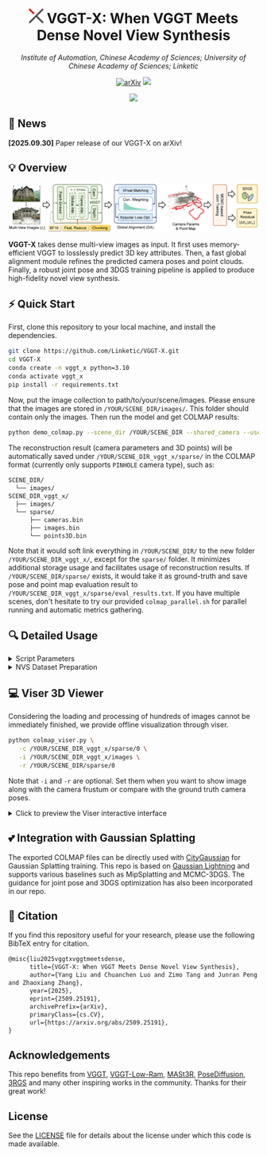 <p align="center">
  <h1 align="center"><strong> <img src="assets/72.png" width="30" height="30">  VGGT-X: When VGGT Meets Dense Novel View Synthesis</strong></h1>

  <p align="center">
    <em>Institute of Automation, Chinese Academy of Sciences; University of Chinese Academy of Sciences; Linketic</em>
  </p>

</p>

<div id="top" align="center">

[![arXiv](https://img.shields.io/badge/arXiv-2509.25191-b31b1b.svg)](http://arxiv.org/abs/2509.25191)
[![](https://img.shields.io/badge/%F0%9F%9A%80%20-Project%20Page-blue)](https://dekuliutesla.github.io/vggt-x.github.io/)

</div>

<div align="center">
    <img src="assets/teaser.png">
</div>


## 📰 News
**[2025.09.30]** Paper release of our VGGT-X on arXiv!


## 💡 Overview

<div align="center">
    <img src='assets/pipeline.png'/>
</div>

<b>VGGT-X</b> takes dense multi-view images as input. It first uses memory-efficient VGGT to losslessly predict 3D key attributes. Then, a fast global alignment module refines the predicted camera poses and point clouds. Finally, a robust joint pose and 3DGS training pipeline is applied to produce high-fidelity novel view synthesis.

## ⚡ Quick Start

First, clone this repository to your local machine, and install the dependencies. 

```bash
git clone https://github.com/Linketic/VGGT-X.git 
cd VGGT-X
conda create -n vggt_x python=3.10
conda activate vggt_x
pip install -r requirements.txt
```

Now, put the image collection to path/to/your/scene/images. Please ensure that the images are stored in `/YOUR/SCENE_DIR/images/`. This folder should contain only the images. Then run the model and get COLMAP results:

```bash
python demo_colmap.py --scene_dir /YOUR/SCENE_DIR --shared_camera --use_ga
```

The reconstruction result (camera parameters and 3D points) will be automatically saved under `/YOUR/SCENE_DIR_vggt_x/sparse/` in the COLMAP format (currently only supports `PINHOLE` camera type), such as:

``` 
SCENE_DIR/
  └── images/
SCENE_DIR_vggt_x/
  ├── images/
  └── sparse/
      ├── cameras.bin
      ├── images.bin
      └── points3D.bin
```

Note that it would soft link everything in `/YOUR/SCENE_DIR/` to the new folder `/YOUR/SCENE_DIR_vggt_x/`, except for the `sparse/` folder. It minimizes additional storage usage and facilitates usage of reconstruction results. If `/YOUR/SCENE_DIR/sparse/` exists, it would take it as ground-truth and save pose and point map evaluation result to `/YOUR/SCENE_DIR_vggt_x/sparse/eval_results.txt`. If you have multiple scenes, don't hesitate to try our provided `colmap_parallel.sh` for parallel running and automatic metrics gathering.

## 🔍 Detailed Usage

<details>
<summary>Script Parameters</summary>

  #### --post_fix
  Post fix for the output folder (`_vggt_x` by default). You can set any desired name for the output folder.
  #### --seed
  Random seed for reproducibility.
  #### --use_ga
  If specified, the global alignment will be applied to VGGT output for better reconstruction. The matching results would be saved to `/YOUR/SCENE_DIR_vggt_x/matches.pt`.
  #### --save_depth
  If specified, it would save the depth and confidence to `/YOUR/SCENE_DIR_vggt_x/estimated_depths/` and `/YOUR/SCENE_DIR_vggt_x/estimated_confs/` as .npy files.
  #### --total_frame_num
  If specified, it would use first the `total_frame_num` images for reconstruction. Otherwise, all images will be considered in processing.
  #### --chunk_size
  Chunk size for frame-wise operation in VGGT. Default value is 512. **You can specify a smaller value to release VGGT computation burden**.
  #### --max_query_pts
  Maximum query points for XFeat matching. For each pair, XFeat would generate `max_query_pts` matches. If not specified, it is set to 4096 if number of images is less than 500 and 2048 otherwise. **You can specify a smaller value to release GA computation burden**.
  #### --max_points_for_colmap
  Maximum number for colmap point cloud. Default value is 500000.
  #### --shared_camera
  If specified, it would use shared camera for all images.
</details>

<details>
<summary>NVS Dataset Preparation</summary>

  #### MipNeRF360
  For novel view synthesis on MipNeRF360, please download the `360_v2.zip` and `360_extra_scenes.zip` from [MipNeRF360](https://jonbarron.info/mipnerf360/).

  ```bash
  cd data
  mkdir MipNeRF360
  unzip 360_v2.zip -d MipNeRF360
  unzip 360_extra_scenes.zip -d MipNeRF360
  ```
  #### Tanks and Temple (TnT)
  For reconstruction on TnT dataset, please download the preprocessed [TnT_data](https://huggingface.co/datasets/ZehaoYu/gaussian-opacity-fields/tree/main). More details can be found [here](https://github.com/YuxueYang1204/TrimGS).

  ```bash
  cd data
  unzip TNT_GOF.zip
  ```

  #### CO3Dv2
  Following [CF-3DGS](https://github.com/NVlabs/CF-3DGS) and [HT-3DGS](https://github.com/jibo27/3DGS_Hierarchical_Training), we select 5 scenes from CO3Dv2. The images can be downloaded from [here](https://www.dropbox.com/scl/fi/6lseati34ch9bx1z67ztu/co3d.zip?rlkey=76ssy7p4c4y8pug94b7z62q3e&st=n554skm5&dl=0), and the COLMAP sparse reconstruction results can be downloaded from:
  - Google Drive: https://drive.google.com/file/d/1a0rYyyErzbOofVxwzZ5JSjakeFH4S13o/view?usp=sharing
  - Baidu Netdisk: https://pan.baidu.com/s/1X0NB8ZsgpmN7izcEguSeWA?pwd=41pt

</details>

## 💻 Viser 3D Viewer

Considering the loading and processing of hundreds of images cannot be immediately finished, we provide offline visualization through viser.

```bash
python colmap_viser.py \
   -c /YOUR/SCENE_DIR_vggt_x/sparse/0 \
   -i /YOUR/SCENE_DIR_vggt_x/images \
   -r /YOUR/SCENE_DIR/sparse/0
```

Note that `-i` and `-r` are optional. Set them when you want to show image along with the camera frustum or compare with the ground truth camera poses.

<details>
<summary>Click to preview the Viser interactive interface</summary>

<div align="center">
    <img src='assets/viser.png'/>
</div>

</details>


## 💕 Integration with Gaussian Splatting


The exported COLMAP files can be directly used with [CityGaussian](https://github.com/Linketic/CityGaussian) for Gaussian Splatting training. This repo is based on [Gaussian Lightning](https://github.com/yzslab/gaussian-splatting-lightning) and supports various baselines such as MipSplatting and MCMC-3DGS. The guidance for joint pose and 3DGS optimization has also been incorporated in our repo.

## 🤗 Citation
If you find this repository useful for your research, please use the following BibTeX entry for citation.

    @misc{liu2025vggtxvggtmeetsdense,
          title={VGGT-X: When VGGT Meets Dense Novel View Synthesis}, 
          author={Yang Liu and Chuanchen Luo and Zimo Tang and Junran Peng and Zhaoxiang Zhang},
          year={2025},
          eprint={2509.25191},
          archivePrefix={arXiv},
          primaryClass={cs.CV},
          url={https://arxiv.org/abs/2509.25191}, 
    }

## Acknowledgements

This repo benefits from [VGGT](https://github.com/facebookresearch/vggt), [VGGT-Low-Ram](https://github.com/harry7557558/vggt-low-vram), [MASt3R](https://github.com/naver/mast3r), [PoseDiffusion](https://github.com/facebookresearch/PoseDiffusion), [3RGS](https://github.com/zsh523/3rgs) and many other inspiring works in the community. Thanks for their great work!


## License
See the [LICENSE](./LICENSE.txt) file for details about the license under which this code is made available.

